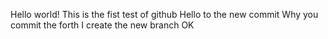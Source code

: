 Hello world!
This is the fist test of github
Hello to the new commit
Why you commit the forth 
I create the new branch
OK
